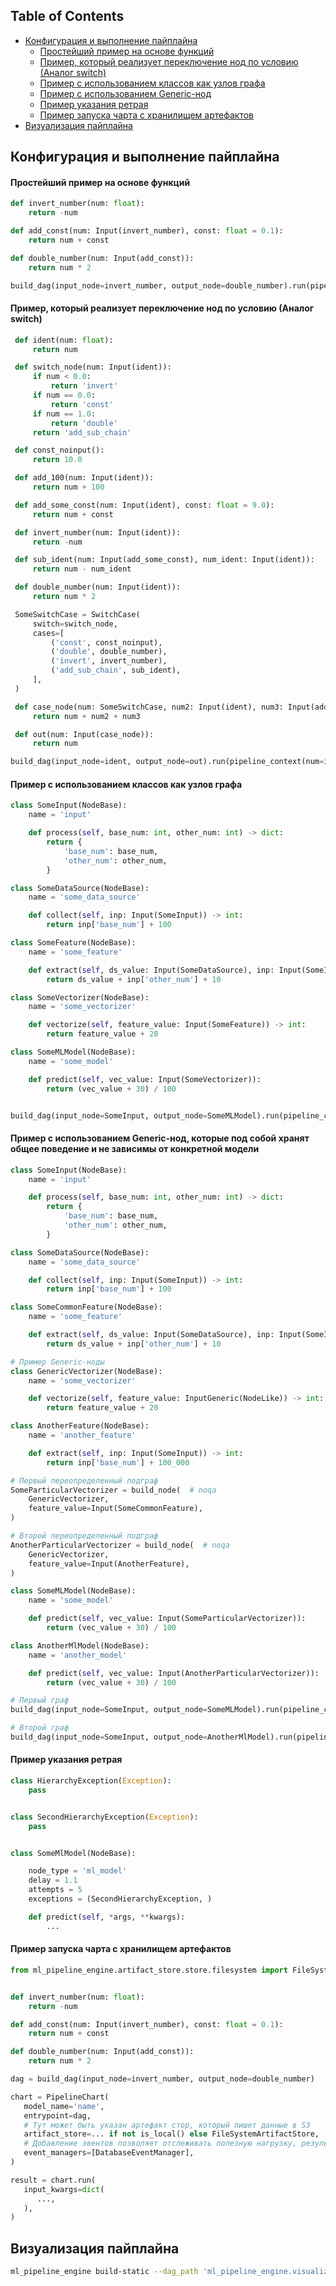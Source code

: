 ## Table of Contents

- [Конфигурация и выполнение пайплайна](#конфигурация-и-выполнение-пайплайна)
  - [Простейший пример на основе функций](#простейший-пример-на-основе-функций)
  - [Пример, который реализует переключение нод по условию (Аналог switch)](#пример-который-реализует-переключение-нод-по-условию-аналог-switch)
  - [Пример с использованием классов как узлов графа](#пример-с-использованием-классов-как-узлов-графа)
  - [Пример с использованием Generic-нод](#пример-с-использованием-generic-нод-которые-под-собой-хранят-общее-поведение-и-не-зависимы-от-конкретной-модели)
  - [Пример указания ретрая](#пример-указания-ретрая)
  - [Пример запуска чарта с хранилищем артефактов](#пример-запуска-чарта-с-хранилищем-артефактов)
- [Визуализация пайплайна](#визуализация-пайплайна)

## Конфигурация и выполнение пайплайна

#### Простейший пример на основе функций

```python
def invert_number(num: float):
    return -num

def add_const(num: Input(invert_number), const: float = 0.1):
    return num + const

def double_number(num: Input(add_const)):
    return num * 2

build_dag(input_node=invert_number, output_node=double_number).run(pipeline_context(num=2.5))
```

#### Пример, который реализует переключение нод по условию (Аналог switch)

```python
 def ident(num: float):
     return num

 def switch_node(num: Input(ident)):
     if num < 0.0:
         return 'invert'
     if num == 0.0:
         return 'const'
     if num == 1.0:
         return 'double'
     return 'add_sub_chain'

 def const_noinput():
     return 10.0

 def add_100(num: Input(ident)):
     return num + 100

 def add_some_const(num: Input(ident), const: float = 9.0):
     return num + const

 def invert_number(num: Input(ident)):
     return -num

 def sub_ident(num: Input(add_some_const), num_ident: Input(ident)):
     return num - num_ident

 def double_number(num: Input(ident)):
     return num * 2

 SomeSwitchCase = SwitchCase(
     switch=switch_node,
     cases=[
         ('const', const_noinput),
         ('double', double_number),
         ('invert', invert_number),
         ('add_sub_chain', sub_ident),
     ],
 )

 def case_node(num: SomeSwitchCase, num2: Input(ident), num3: Input(add_100)):
     return num + num2 + num3

 def out(num: Input(case_node)):
     return num

build_dag(input_node=ident, output_node=out).run(pipeline_context(num=input_num))
```

#### Пример с использованием классов как узлов графа

```python
class SomeInput(NodeBase):
    name = 'input'

    def process(self, base_num: int, other_num: int) -> dict:
        return {
            'base_num': base_num,
            'other_num': other_num,
        }

class SomeDataSource(NodeBase):
    name = 'some_data_source'

    def collect(self, inp: Input(SomeInput)) -> int:
        return inp['base_num'] + 100

class SomeFeature(NodeBase):
    name = 'some_feature'

    def extract(self, ds_value: Input(SomeDataSource), inp: Input(SomeInput)) -> int:
        return ds_value + inp['other_num'] + 10

class SomeVectorizer(NodeBase):
    name = 'some_vectorizer'

    def vectorize(self, feature_value: Input(SomeFeature)) -> int:
        return feature_value + 20

class SomeMLModel(NodeBase):
    name = 'some_model'

    def predict(self, vec_value: Input(SomeVectorizer)):
        return (vec_value + 30) / 100


build_dag(input_node=SomeInput, output_node=SomeMLModel).run(pipeline_context(base_num=10, other_num=5))
```


#### Пример с использованием Generic-нод, которые под собой хранят общее поведение и не зависимы от конкретной модели

```python
class SomeInput(NodeBase):
    name = 'input'

    def process(self, base_num: int, other_num: int) -> dict:
        return {
            'base_num': base_num,
            'other_num': other_num,
        }

class SomeDataSource(NodeBase):
    name = 'some_data_source'

    def collect(self, inp: Input(SomeInput)) -> int:
        return inp['base_num'] + 100

class SomeCommonFeature(NodeBase):
    name = 'some_feature'

    def extract(self, ds_value: Input(SomeDataSource), inp: Input(SomeInput)) -> int:
        return ds_value + inp['other_num'] + 10

# Пример Generic-ноды
class GenericVectorizer(NodeBase):
    name = 'some_vectorizer'

    def vectorize(self, feature_value: InputGeneric(NodeLike)) -> int:
        return feature_value + 20

class AnotherFeature(NodeBase):
    name = 'another_feature'

    def extract(self, inp: Input(SomeInput)) -> int:
        return inp['base_num'] + 100_000

# Первый переопределенный подграф
SomeParticularVectorizer = build_node(  # noqa
    GenericVectorizer,
    feature_value=Input(SomeCommonFeature),
)

# Второй переопределенный подграф
AnotherParticularVectorizer = build_node(  # noqa
    GenericVectorizer,
    feature_value=Input(AnotherFeature),
)

class SomeMLModel(NodeBase):
    name = 'some_model'

    def predict(self, vec_value: Input(SomeParticularVectorizer)):
        return (vec_value + 30) / 100

class AnotherMlModel(NodeBase):
    name = 'another_model'

    def predict(self, vec_value: Input(AnotherParticularVectorizer)):
        return (vec_value + 30) / 100

# Первый граф
build_dag(input_node=SomeInput, output_node=SomeMLModel).run(pipeline_context(base_num=10, other_num=5))

# Второй граф
build_dag(input_node=SomeInput, output_node=AnotherMlModel).run(pipeline_context(base_num=10, other_num=5))
```

#### Пример указания ретрая

```python
class HierarchyException(Exception):
    pass


class SecondHierarchyException(Exception):
    pass


class SomeMlModel(NodeBase):

    node_type = 'ml_model'
    delay = 1.1
    attempts = 5
    exceptions = (SecondHierarchyException, )

    def predict(self, *args, **kwargs):
        ...
```


#### Пример запуска чарта с хранилищем артефактов

```python
from ml_pipeline_engine.artifact_store.store.filesystem import FileSystemArtifactStore


def invert_number(num: float):
    return -num

def add_const(num: Input(invert_number), const: float = 0.1):
    return num + const

def double_number(num: Input(add_const)):
    return num * 2

dag = build_dag(input_node=invert_number, output_node=double_number)

chart = PipelineChart(
   model_name='name',
   entrypoint=dag,
   # Тут может быть указан артефакт стор, который пишет данные в S3
   artifact_store=... if not is_local() else FileSystemArtifactStore,
   # Добавление эвентов позволяет отслеживать полезную нагрузку, результаты и ошибки узлов для построения графиков
   event_managers=[DatabaseEventManager],
)

result = chart.run(
   input_kwargs=dict(
      ...,
   ),
)

```

## Визуализация пайплайна

```bash
ml_pipeline_engine build-static --dag_path 'ml_pipeline_engine.visualization.sample:sample_dag' --target_dir ./public
```
